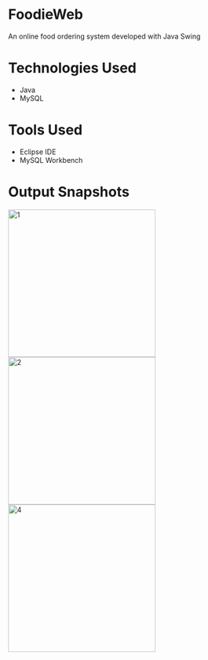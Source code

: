 # FoodieWeb
An online food ordering system developed with Java Swing

# Technologies Used
<ul>
  <li>Java</li>
  <li>MySQL</li>
</ul>

# Tools Used
<ul>
  <li>Eclipse IDE</li>
  <li>MySQL Workbench</li>
</ul>

# Output Snapshots

<p><img width="300" alt="1" src="https://user-images.githubusercontent.com/66989734/113479808-bd889f80-94ae-11eb-8c52-216f3c1c454c.png">
<img width="300" alt="2" src="https://user-images.githubusercontent.com/66989734/113479811-c0839000-94ae-11eb-9912-ec4157518a47.png">
<img width="300" alt="4" src="https://user-images.githubusercontent.com/66989734/113479819-c4afad80-94ae-11eb-99f0-c986ace1c8c4.png"></p>
